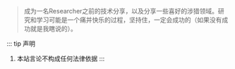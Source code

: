 
> 成为一名Researcher之前的技术分享，以及分享一些喜好的涉猎领域。研究和学习可能是一个痛并快乐的过程，坚持住，一定会成功的（如果没有成功就是我瞎说的）。

::: tip 声明
1. 本站言论不构成任何法律依据
:::
